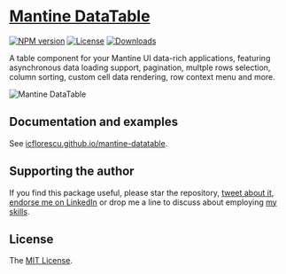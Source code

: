 # [Mantine DataTable](https://icflorescu.github.io/mantine-datatable/)

[![NPM version][npm-image]][npm-url]
[![License][license-image]][license-url]
[![Downloads][downloads-image]][downloads-url]

A table component for your Mantine UI data-rich applications, featuring asynchronous data loading support, pagination, multple rows selection, column sorting, custom cell data rendering, row context menu and more.

![Mantine DataTable](https://user-images.githubusercontent.com/581999/187723353-0e082dbc-925b-4d0d-a14e-94c00073ee08.png)

## Documentation and examples

See [icflorescu.github.io/mantine-datatable](https://icflorescu.github.io/mantine-datatable/).

## Supporting the author

If you find this package useful, please star the repository, [tweet about it](http://twitter.com/share?text=Build%20data-rich%20React%20applications%20with%20Mantine%20DataTable&url=https%3A%2F%2Fgithub.com%2Ficflorescu%2Fmantine-datatable&hashtags=mantine%2Cdatatable%2Cdatagrid%2Creact&via=icflorescu), [endorse me on LinkedIn](https://www.linkedin.com/in/icflorescu) or drop me a line to discuss about employing [my skills](https://github.com/icflorescu).

## License

The [MIT License](https://github.com/icflorescu/mantine-datatable/blob/master/LICENSE).

[npm-image]: https://img.shields.io/npm/v/mantine-datatable.svg?style=flat-square
[npm-url]: https://npmjs.org/package/mantine-datatable
[license-image]: http://img.shields.io/npm/l/mantine-datatable.svg?style=flat-square
[license-url]: LICENSE
[downloads-image]: http://img.shields.io/npm/dm/mantine-datatable.svg?style=flat-square
[downloads-url]: https://npmjs.org/package/mantine-datatable
